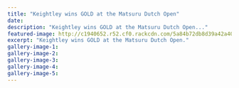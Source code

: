 ```yaml
---
title: "Keightley wins GOLD at the Matsuru Dutch Open"
date: 
description: "Keightley wins GOLD at the Matsuru Dutch Open..."
featured-image: http://c1940652.r52.cf0.rackcdn.com/5a84b72db8d39a42a4000638/Keightley-14-jan-whs-sports-facebook.jpg
excerpt: "Keightley wins GOLD at the Matsuru Dutch Open."
gallery-image-1: 
gallery-image-2: 
gallery-image-3: 
gallery-image-4: 
gallery-image-5: 
---
```

